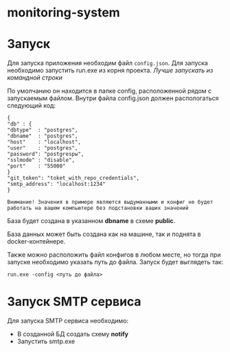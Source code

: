 # monitoring-system

# Запуск
Для запуска приложения необходим файл `config.json`. 
Для запуска необходимо запустить run.exe из корня проекта. _Лучше запускать из командной строки_

По умолчанию он находится в папке config, расположенной рядом с запускаемым файлом.
Внутри файла config.json должен распологаться следующий код:
````
{
"db" : {
"dbtype"  : "postgres",
"dbname"  : "postgres",
"host"    : "localhost",
"user"    : "postgres",
"password": "postgrespw",
"sslmode" : "disable",
"port"    : "55000"
}
"git_token": "toket_with_repo_credentials",
"smtp_address": "localhost:1234"
}
````
```
Внимание! Значения в примере являются выдуманными и конфиг не будет работать на вашем компьютере без подстановки ваших значений
```
База будет создана в указанном **dbname** в схеме **public**.

База данных может быть создана как на машине, так и поднята в docker-контейнере.

Также можно расположить файл конфигов в любом месте, но тогда при запуске необходимо указать
путь до файла.
Запуск будет выглядеть так:

`run.exe -config <путь до файла>`

# Запуск SMTP сервиса
Для запуска SMTP сервиса необходимо: 
- В созданной БД создать схему **notify**
- Запустить smtp.exe